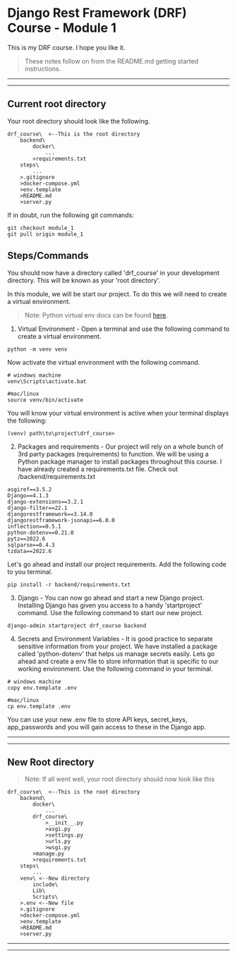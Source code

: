 # Django Rest Framework (DRF) Course - Module 1

This is my DRF course. I hope you like it.

> These notes follow on from the README.md getting started instructions.

---

---

## Current root directory

Your root directory should look like the following.

```
drf_course\  <--This is the root directory
    backend\
        docker\
            ...
        >requirements.txt
    steps\
        ...
    >.gitignore
    >docker-compose.yml
    >env.template
    >README.md
    >server.py
```

If in doubt, run the following git commands:

```
git checkout module_1
git pull origin module_1
```

## Steps/Commands

You should now have a directory called 'drf_course' in your development directory. This will be known as your 'root directory'.

In this module, we will be start our project. To do this we will need to create a virtual environment.

> Note: Python virtual env docs can be found [here](https://docs.python.org/3/tutorial/venv.html).

1. Virtual Environment - Open a terminal and use the following command to create a virtual environment.

```
python -m venv venv
```

Now activate the virtual environment with the following command.

```
# windows machine
venv\Scripts\activate.bat

#mac/linux
source venv/bin/activate
```

You will know your virtual environment is active when your terminal displays the following:

```
(venv) path\to\project\drf_course>
```

2. Packages and requirements - Our project will rely on a whole bunch of 3rd party packages (requirements) to function. We will be using a Python package manager to install packages throughout this course.
   I have already created a requirements.txt file. Check out /backend/requirements.txt

```
asgiref==3.5.2
Django==4.1.3
django-extensions==3.2.1
django-filter==22.1
djangorestframework==3.14.0
djangorestframework-jsonapi==6.0.0
inflection==0.5.1
python-dotenv==0.21.0
pytz==2022.6
sqlparse==0.4.3
tzdata==2022.6
```

Let's go ahead and install our project requirements. Add the following code to you terminal.

```
pip install -r backend/requirements.txt
```

3. Django - You can now go ahead and start a new Django project. Installing Django has given you access to a handy 'startproject' command. Use the following command to start our new project.

```
django-admin startproject drf_course backend
```

4. Secrets and Environment Variables - It is good practice to separate sensitive information from your project. We have installed a package called 'python-dotenv' that helps us manage secrets easily. Lets go ahead and create a env file to store information that is specific to our working environment. Use the following command in your terminal.

```
# windows machine
copy env.template .env

#mac/linux
cp env.template .env
```

You can use your new .env file to store API keys, secret_keys, app_passwords and you will gain access to these in the Django app.

---

---

## New Root directory

> Note: If all went well, your root directory should now look like this

```
drf_course\  <--This is the root directory
    backend\
        docker\
            ...
        drf_course\
            >__init__.py
            >asgi.py
            >settings.py
            >urls.py
            >wsgi.py
        >manage.py
        >requirements.txt
    steps\
        ...
    venv\ <--New directory
        include\
        Lib\
        Scripts\
    >.env <--New file
    >.gitignore
    >docker-compose.yml
    >env.template
    >README.md
    >server.py
```

---

---
